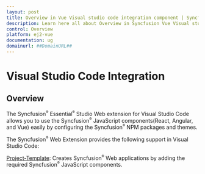 ```yaml
---
layout: post
title: Overview in Vue Visual studio code integration component | Syncfusion
description: Learn here all about Overview in Syncfusion Vue Visual studio code integration component of Syncfusion Essential JS 2 and more.
control: Overview 
platform: ej2-vue
documentation: ug
domainurl: ##DomainURL##
---
```


# Visual Studio Code Integration

## Overview

The Syncfusion<sup style="font-size:70%">&reg;</sup> Essential<sup style="font-size:70%">&reg;</sup> Studio Web extension for Visual Studio Code allows you to use the Syncfusion<sup style="font-size:70%">&reg;</sup> JavaScript components(React, Angular, and Vue) easily by configuring the Syncfusion<sup style="font-size:70%">&reg;</sup> NPM packages and themes.

The Syncfusion<sup style="font-size:70%">&reg;</sup> Web Extension provides the following support in Visual Studio Code:

[Project-Template](https://help.syncfusion.com/extension/javascript-extension/visual-studio-code/create-project): Creates Syncfusion<sup style="font-size:70%">&reg;</sup> Web applications by adding the required Syncfusion<sup style="font-size:70%">&reg;</sup> JavaScript components.